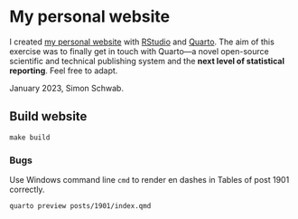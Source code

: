 # My personal website

I created [my personal website](https://schw4b.github.io/) with [RStudio](https://posit.co/downloads/) and [Quarto](https://quarto.org/docs/websites/). The aim of this exercise was to finally get in touch with Quarto&mdash;a novel open-source scientific and technical publishing system and the **next level of statistical reporting**. Feel free to adapt.

January 2023, Simon Schwab.

## Build website

```
make build
```

### Bugs

Use Windows command line `cmd` to render en dashes in Tables of post 1901 correctly.

```
quarto preview posts/1901/index.qmd
```